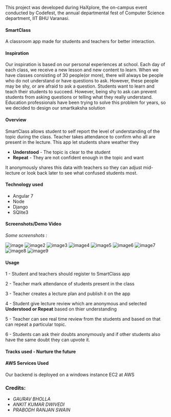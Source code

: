 This project was developed during HaXplore, 
the on-campus event conducted by Codefest, the annual departmental fest of Computer Science department, IIT BHU Varanasi.

#### SmartClass
A classroom app made for students and teachers for better interaction.

#### Inspiration

Our inspiration is based on our personal experiences at school. Each day of each class, we receive a new lesson and new content to learn. When we have classes consisting of 30 people(or more), there will always be people who do not understand or have questions to ask. However, these people may be shy, or are afraid to ask a question. Students want to learn and teach their students to succeed. However, being shy to ask can prevent students from asking questions or telling what they really understand. Education professionals have been trying to solve this problem for years, so we decided to design our smartkaksha solution

#### Overview

SmartClass allows student to self report the level of understanding of the topic during the class. Teacher takes attendance to confirm who all are present in the lecture. This app let students share weather they 
* **Understood** - The topic is clear to the student
* **Repeat** - They are not confident enough in the topic and want 

It anonymously shares this data with teachers so they can adjust mid-lecture or look back later to see what confused students most.

#### Technology used

- Angular 7
- Node
- Django 
- SQlite3

#### Screenshots/Demo Video

_Some screenshots :_ 

![image](https://i.imgur.com/qzO8YeY.png)    ![image2](https://i.imgur.com/s9Upa5h.png)
![image3](https://i.imgur.com/xlbWXTc.png)   ![image4](https://i.imgur.com/kaLlvK1.png)
![image5](https://i.imgur.com/sHz7XtG.png)   ![image6](https://i.imgur.com/k4o6Vo9.png)
![image7](https://i.imgur.com/jfm47ke.png)   ![image8](https://i.imgur.com/65ILSwP.png)
![image9](https://i.imgur.com/fsg00Dm.png)

#### Usage

 1 - Student and teachers should register to SmartClass app
 
 2 - Teacher mark attendance of students present in the class
 
 3 - Teacher creates a lecture plan and publish it on the app
 
 4 - Student give lecture review which are anonymous and selected **Understood or Repeat** based on thier understanding
 
 5 - Teacher can see real time review from the students and based on that can repeat a particular topic.
 
 6 - Students can ask their doubts anonymously and if other students also have the same doubt they can upvote it.

#### Tracks used - **Nurture the future**

#### AWS Services Used

Our backend is deployed on a windows instance EC2 at AWS

### Credits:

* _GAURAV BHOLLA_
* _ANKIT KUMAR DWIVEDI_
* _PRABODH RANJAN SWAIN_



